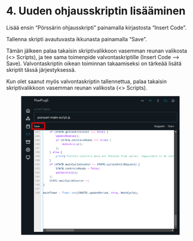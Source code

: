 # 4. Uuden ohjausskriptin lisääminen

Lisää ensin “Pörssärin ohjausskripti” painamalla kirjastosta “Insert Code”.&#x20;

Tallenna skripti avautuvasta ikkunasta painamalla “Save”.

Tämän jälkeen palaa takaisin skriptivalikkoon vasemman reunan valikosta (<> Scripts), ja tee sama toimenpide valvontaskriptille (Insert Code --> Save). Valvontaskriptin oikean toiminnan takaamiseksi on tärkeää lisätä skriptit tässä järjestyksessä.

Kun olet saanut myös valvontaskriptin tallennettua, palaa takaisin skriptivalikkoon vasemman reunan valikosta (<> Scripts).

<figure><img src="../../../.gitbook/assets/7-skriptintallennus.png" alt=""><figcaption></figcaption></figure>
